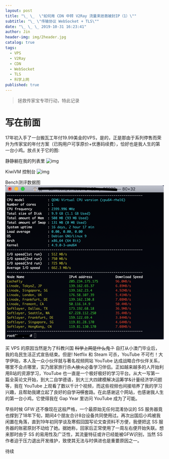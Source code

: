 ```yaml
---
layout: post
title: "\_ \_  \"如何用 CDN 中转 V2Ray 流量来拯救被封IP（1）\""
subtitle: "\_ \"传输协议 WebSocket + TLS\""
date: "\_ \_ \_ 2019-10-31 16:23:41"
author: Jin
header-img: img/2header.jpg
catalog: true
tags:
  - VPS
  - V2Ray
  - CDN
  - WebSocket
  - TLS
  - 科学上网
published: true
---
```


> 拯救传家宝专项行动，特此记录

# 写在前面

17年初入手了一台搬瓦工年付19.99美金的VPS，是的，正是那由于系列停售而荣升为传家宝的年付方案（已购用户可享原价+优惠码续费），恰好也是我人生的第一台小鸡。放点关于它的图:

静静躺在我的列表里
![img](img/price.jpg)

KiwiVM 控制台
![img](img/17bwg.jpg)

Bench测评数据图
![img](img/benchbw.jpg)


买 VPS 的原因当然是为了科教兴国 ~~科学上网是什么鬼？~~ 自打从小澳门毕业后，我的岛民生活正式宣告结束。但是! Netflix 和 Steam 可杀，YouTube 不可冇！大学伊始，本人及一众小伙伴就与著名视频网站 YouTube 达成战略合作伙伴关系，哪里不会点哪里，实乃居家旅行~~杀人放火~~必备学习伴侣。正如越来越多的人开始利用B站的资源学习，YouTube 也一直是一个极好极好的学习平台。从大一写第一篇全英论文开始，到大二自学德语，到大三大四建模解决运筹学&计量经济学问题等，我在 YouTube 上观看了数以千计个视频，而这些视频也间接培养了我的学习兴趣，且帮助我建立起了良好的自学~~习惯~~套路。在此感谢这个网站，也感谢我人生的第一台小鸡，它使得我在 Gap Year 里访问 YouTube 成为了可能。

早些时候 GFW 还不像现在这般严格，一个最原始无任何混淆协议的 SS 服务器竟也撑到了18年下旬，期间4个朋友合计8台设备共同使用过。再次出国后小鸡被我闲置在角落，直到19年初同学谈及寒假回国写论文查资料不方便，我便把这 SS 服务器的账密原封不动给了她。据她称，回家后正常使用了一周左右便开始失联。想来那时由于 SS 的易用性及广泛性，其流量特征或许已经能被GFW识别，当然 SS 作者迫于压力退出开发维护，致使其无法与时俱进也是重要原因之一。

待续








